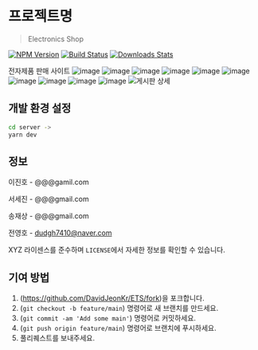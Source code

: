 # 프로젝트명
> Electronics Shop

[![NPM Version][npm-image]][npm-url]
[![Build Status][travis-image]][travis-url]
[![Downloads Stats][npm-downloads]][npm-url]

전자제품 판매 사이트
![image](https://user-images.githubusercontent.com/93497987/167707075-e7584d65-e790-4f5b-a8cd-d86310624ea4.png)
![image](https://user-images.githubusercontent.com/93497987/167707081-b8af0317-44d1-4c02-a069-5bca0c71cf08.png)
![image](https://user-images.githubusercontent.com/93497987/167707088-a302eb98-d59f-4028-a39b-8d08c17108a8.png)
![image](https://user-images.githubusercontent.com/93497987/167707098-ed8f8a63-7f40-4531-8533-3856cc2694c1.png)
![image](https://user-images.githubusercontent.com/93497987/167707149-a2be9f8f-03c0-4e0b-9972-ac815d13a879.png)
![image](https://user-images.githubusercontent.com/93497987/167707169-484a3c0b-c5df-492f-9591-89f9116e3f6d.png)
![image](https://user-images.githubusercontent.com/93497987/167707184-c1452643-e0b1-4e93-8c12-397712325b94.png)
![image](https://user-images.githubusercontent.com/93497987/167707208-bb8ed258-f653-4c6c-9d56-9b028c8ab327.png)
![image](https://user-images.githubusercontent.com/93497987/167707216-1216ee63-0d9f-480d-af3c-c59637b0b9c4.png)
![image](https://user-images.githubusercontent.com/93497987/167707220-4f1ca169-8cbd-4471-82a7-0deebfc48799.png)
![게시판 상세](https://user-images.githubusercontent.com/93497987/167707281-92d5382d-4c5c-44ba-a726-617c43191ceb.png)


## 개발 환경 설정
```sh
cd server ->
yarn dev
```

## 정보

이진호 - @@@gamil.com

서세진 - @@@gmail.com

송재상 - @@@gmail.com

전영호 - dudgh7410@naver.com

XYZ 라이센스를 준수하며 ``LICENSE``에서 자세한 정보를 확인할 수 있습니다.

## 기여 방법

1. (<https://github.com/DavidJeonKr/ETS/fork>)을 포크합니다.
2. (`git checkout -b feature/main`) 명령어로 새 브랜치를 만드세요.
3. (`git commit -am 'Add some main'`) 명령어로 커밋하세요.
4. (`git push origin feature/main`) 명령어로 브랜치에 푸시하세요. 
5. 풀리퀘스트를 보내주세요.

<!-- Markdown link & img dfn's -->
[npm-image]: https://img.shields.io/npm/v/datadog-metrics.svg?style=flat-square
[npm-url]: https://npmjs.org/package/datadog-metrics
[npm-downloads]: https://img.shields.io/npm/dm/datadog-metrics.svg?style=flat-square
[travis-image]: https://img.shields.io/travis/dbader/node-datadog-metrics/master.svg?style=flat-square
[travis-url]: https://travis-ci.org/dbader/node-datadog-metrics
[wiki]: https://github.com/yourname/yourproject/wiki
